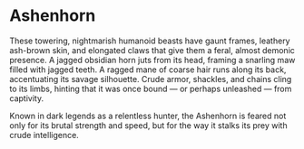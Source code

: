 # Ashenhorn


These towering, nightmarish humanoid beasts have gaunt frames, leathery ash-brown skin, and elongated claws that give them a feral, almost demonic presence. A jagged obsidian horn juts from its head, framing a snarling maw filled with jagged teeth. A ragged mane of coarse hair runs along its back, accentuating its savage silhouette. Crude armor, shackles, and chains cling to its limbs, hinting that it was once bound — or perhaps unleashed — from captivity.

Known in dark legends as a relentless hunter, the Ashenhorn is feared not only for its brutal strength and speed, but for the way it stalks its prey with crude intelligence. 

